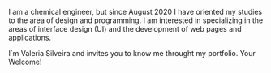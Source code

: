 I am a chemical engineer, but since August 2020 I have oriented my studies to the area of design and programming. I am interested in specializing in the areas of interface design (UI) and the development of web pages and applications.

I´m Valeria Silveira and invites you to know me throught my portfolio. Your Welcome!